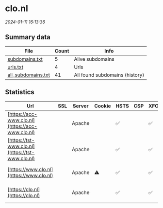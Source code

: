 # clo.nl
*2024-01-11 16:13:36*
## Summary data
| File       | Count | Info |
|------------|-------|------|
|[subdomains.txt](/data/clo.nl/subdomains.txt)|5|Alive subdomains|
|[urls.txt](/data/clo.nl/urls.txt)|4|Urls|
|[all_subdomains.txt](/data/clo.nl/all_subdomains.txt)|41|All found subdomains (history)|
## Statistics
| Url | SSL | Server | Cookie | HSTS | CSP | XFO | XXP | RP | Tech |Title |
|------------|-------|------|------|------|------|------|------|------|------|------|
|[https://acc-www.clo.nl](https://acc-www.clo.nl)| |Apache| |:white_check_mark: | |:white_check_mark: |:white_check_mark: |:white_check_mark: |Apache HTTP Serv...|Compendium voor...|
|[https://tst-www.clo.nl](https://tst-www.clo.nl)| |Apache| |:white_check_mark: | |:white_check_mark: |:white_check_mark: |:white_check_mark: |Apache HTTP Serv...||
|[https://www.clo.nl](https://www.clo.nl)| |Apache|:warning: |:white_check_mark: | |:white_check_mark: |:white_check_mark: |:white_check_mark: |Apache HTTP Serv...|Compendium voor...|
|[https://clo.nl](https://clo.nl)| |Apache| |:white_check_mark: | |:white_check_mark: |:white_check_mark: |:white_check_mark: |Apache HTTP Serv...|301 Moved Perman...|